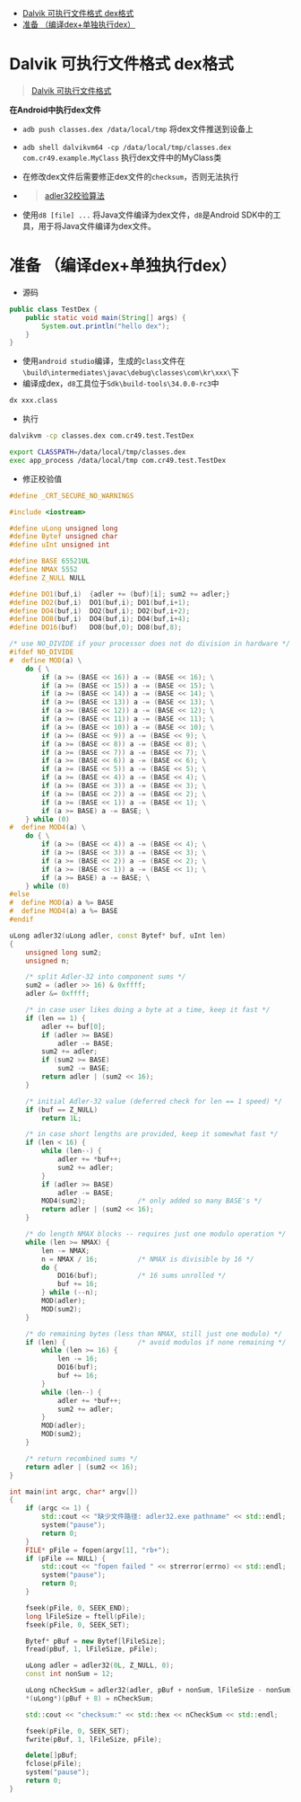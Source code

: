 
<!-- @import "[TOC]" {cmd="toc" depthFrom=1 depthTo=6 orderedList=false} -->

<!-- code_chunk_output -->

- [Dalvik 可执行文件格式 dex格式](#dalvik-可执行文件格式-dex格式)
- [准备 （编译dex+单独执行dex）](#准备-编译dex单独执行dex)

<!-- /code_chunk_output -->


# Dalvik 可执行文件格式 dex格式

> [Dalvik 可执行文件格式](https://source.android.com/docs/core/runtime/dex-format?hl=zh-cn)

**在Android中执行dex文件**
* `adb push classes.dex /data/local/tmp` 将dex文件推送到设备上
* `adb shell dalvikvm64 -cp /data/local/tmp/classes.dex com.cr49.example.MyClass` 执行dex文件中的MyClass类

* 在修改dex文件后需要修正dex文件的`checksum`，否则无法执行
* > [adler32校验算法](http://androidxref.com/8.1.0_r33/xref/external/syslinux/com32/lib/zlib/adler32.c)

* 使用`d8 [file] ...` 将Java文件编译为dex文件，`d8`是Android SDK中的工具，用于将Java文件编译为dex文件。

# 准备 （编译dex+单独执行dex）
* 源码
``` Java
public class TestDex {
    public static void main(String[] args) {
        System.out.println("hello dex");
    }
}
```
* 使用`android studio`编译，生成的`class`文件在`\build\intermediates\javac\debug\classes\com\kr\xxx\`下
* 编译成dex，`d8`工具位于`Sdk\build-tools\34.0.0-rc3`中
``` bash
dx xxx.class
```
* 执行
``` bash
dalvikvm -cp classes.dex com.cr49.test.TestDex
```
``` bash
export CLASSPATH=/data/local/tmp/classes.dex
exec app_process /data/local/tmp com.cr49.test.TestDex
```

* 修正校验值
``` C++
#define _CRT_SECURE_NO_WARNINGS

#include <iostream>

#define uLong unsigned long
#define Bytef unsigned char
#define uInt unsigned int

#define BASE 65521UL
#define NMAX 5552
#define Z_NULL NULL

#define DO1(buf,i)  {adler += (buf)[i]; sum2 += adler;}
#define DO2(buf,i)  DO1(buf,i); DO1(buf,i+1);
#define DO4(buf,i)  DO2(buf,i); DO2(buf,i+2);
#define DO8(buf,i)  DO4(buf,i); DO4(buf,i+4);
#define DO16(buf)   DO8(buf,0); DO8(buf,8);

/* use NO_DIVIDE if your processor does not do division in hardware */
#ifdef NO_DIVIDE
#  define MOD(a) \
    do { \
        if (a >= (BASE << 16)) a -= (BASE << 16); \
        if (a >= (BASE << 15)) a -= (BASE << 15); \
        if (a >= (BASE << 14)) a -= (BASE << 14); \
        if (a >= (BASE << 13)) a -= (BASE << 13); \
        if (a >= (BASE << 12)) a -= (BASE << 12); \
        if (a >= (BASE << 11)) a -= (BASE << 11); \
        if (a >= (BASE << 10)) a -= (BASE << 10); \
        if (a >= (BASE << 9)) a -= (BASE << 9); \
        if (a >= (BASE << 8)) a -= (BASE << 8); \
        if (a >= (BASE << 7)) a -= (BASE << 7); \
        if (a >= (BASE << 6)) a -= (BASE << 6); \
        if (a >= (BASE << 5)) a -= (BASE << 5); \
        if (a >= (BASE << 4)) a -= (BASE << 4); \
        if (a >= (BASE << 3)) a -= (BASE << 3); \
        if (a >= (BASE << 2)) a -= (BASE << 2); \
        if (a >= (BASE << 1)) a -= (BASE << 1); \
        if (a >= BASE) a -= BASE; \
    } while (0)
#  define MOD4(a) \
    do { \
        if (a >= (BASE << 4)) a -= (BASE << 4); \
        if (a >= (BASE << 3)) a -= (BASE << 3); \
        if (a >= (BASE << 2)) a -= (BASE << 2); \
        if (a >= (BASE << 1)) a -= (BASE << 1); \
        if (a >= BASE) a -= BASE; \
    } while (0)
#else
#  define MOD(a) a %= BASE
#  define MOD4(a) a %= BASE
#endif

uLong adler32(uLong adler, const Bytef* buf, uInt len)
{
    unsigned long sum2;
    unsigned n;

    /* split Adler-32 into component sums */
    sum2 = (adler >> 16) & 0xffff;
    adler &= 0xffff;

    /* in case user likes doing a byte at a time, keep it fast */
    if (len == 1) {
        adler += buf[0];
        if (adler >= BASE)
            adler -= BASE;
        sum2 += adler;
        if (sum2 >= BASE)
            sum2 -= BASE;
        return adler | (sum2 << 16);
    }

    /* initial Adler-32 value (deferred check for len == 1 speed) */
    if (buf == Z_NULL)
        return 1L;

    /* in case short lengths are provided, keep it somewhat fast */
    if (len < 16) {
        while (len--) {
            adler += *buf++;
            sum2 += adler;
        }
        if (adler >= BASE)
            adler -= BASE;
        MOD4(sum2);             /* only added so many BASE's */
        return adler | (sum2 << 16);
    }

    /* do length NMAX blocks -- requires just one modulo operation */
    while (len >= NMAX) {
        len -= NMAX;
        n = NMAX / 16;          /* NMAX is divisible by 16 */
        do {
            DO16(buf);          /* 16 sums unrolled */
            buf += 16;
        } while (--n);
        MOD(adler);
        MOD(sum2);
    }

    /* do remaining bytes (less than NMAX, still just one modulo) */
    if (len) {                  /* avoid modulos if none remaining */
        while (len >= 16) {
            len -= 16;
            DO16(buf);
            buf += 16;
        }
        while (len--) {
            adler += *buf++;
            sum2 += adler;
        }
        MOD(adler);
        MOD(sum2);
    }

    /* return recombined sums */
    return adler | (sum2 << 16);
}

int main(int argc, char* argv[])
{
    if (argc <= 1) {
        std::cout << "缺少文件路径: adler32.exe pathname" << std::endl;
        system("pause");
        return 0;
    }
    FILE* pFile = fopen(argv[1], "rb+");
    if (pFile == NULL) {
        std::cout << "fopen failed " << strerror(errno) << std::endl;
        system("pause");
        return 0;
    }

    fseek(pFile, 0, SEEK_END);
    long lFileSize = ftell(pFile);
    fseek(pFile, 0, SEEK_SET);

    Bytef* pBuf = new Bytef[lFileSize];
    fread(pBuf, 1, lFileSize, pFile);

    uLong adler = adler32(0L, Z_NULL, 0);
    const int nonSum = 12;

    uLong nCheckSum = adler32(adler, pBuf + nonSum, lFileSize - nonSum);
    *(uLong*)(pBuf + 8) = nCheckSum;

    std::cout << "checksum:" << std::hex << nCheckSum << std::endl;

    fseek(pFile, 0, SEEK_SET);
    fwrite(pBuf, 1, lFileSize, pFile);

    delete[]pBuf;
    fclose(pFile);
    system("pause");
	return 0;
}
```